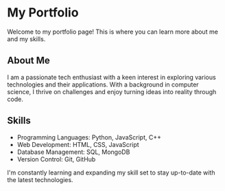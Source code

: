 # My Portfolio

Welcome to my portfolio page! This is where you can learn more about me and my skills.

## About Me

I am a passionate tech enthusiast with a keen interest in exploring various technologies and their applications. With a background in computer science, I thrive on challenges and enjoy turning ideas into reality through code.

## Skills

- Programming Languages: Python, JavaScript, C++
- Web Development: HTML, CSS, JavaScript
- Database Management: SQL, MongoDB
- Version Control: Git, GitHub

I'm constantly learning and expanding my skill set to stay up-to-date with the latest technologies.

